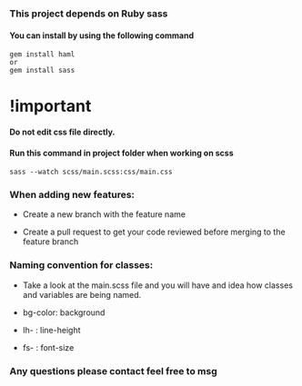 ### This project depends on Ruby sass

####  You can install by using the following command

```
gem install haml
or
gem install sass
```
# !important 
#### Do not edit css file directly.

#### Run this command in project folder when working on scss

```
sass --watch scss/main.scss:css/main.css
```

### When adding new features:

* Create a new branch with the feature name

* Create a pull request to get your code reviewed before merging to the feature branch



### Naming convention for classes:

* Take a look at the main.scss file and you will have and idea how classes and variables are being named.

* bg-color: background

* lh- : line-height

* fs- : font-size


### Any questions please contact feel free to msg
